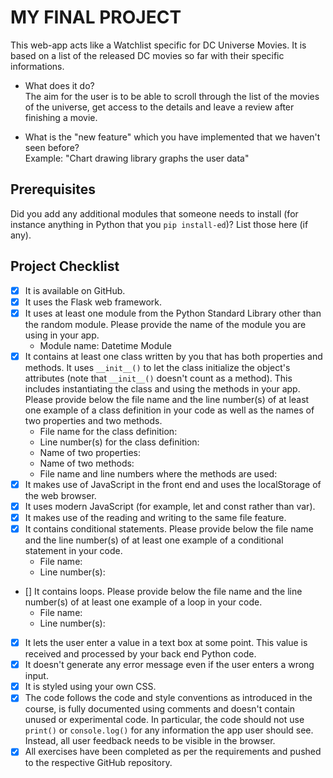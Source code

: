 # MY FINAL PROJECT
This web-app acts like a Watchlist specific for DC Universe Movies. It is based on a list of the released DC movies so far with their specific informations.  

- What does it do?  
  The aim for the user is to be able to scroll through the list of the movies of the universe, get access to the details and leave a review after finishing a movie. 

- What is the "new feature" which you have implemented that we haven't seen before?  
  Example: "Chart drawing library graphs the user data"

## Prerequisites
Did you add any additional modules that someone needs to install (for instance anything in Python that you `pip install-ed`)? 
List those here (if any).

## Project Checklist
- [X] It is available on GitHub.
- [X] It uses the Flask web framework.
- [X] It uses at least one module from the Python Standard Library other than the random module.
  Please provide the name of the module you are using in your app.
  - Module name: Datetime Module
- [X] It contains at least one class written by you that has both properties and methods. It uses `__init__()` to let the class initialize the object's attributes (note that  `__init__()` doesn't count as a method). This includes instantiating the class and using the methods in your app. Please provide below the file name and the line number(s) of at least one example of a class definition in your code as well as the names of two properties and two methods.
  - File name for the class definition:
  - Line number(s) for the class definition:
  - Name of two properties:
  - Name of two methods: 
  - File name and line numbers where the methods are used: 
- [X] It makes use of JavaScript in the front end and uses the localStorage of the web browser.
- [X] It uses modern JavaScript (for example, let and const rather than var).
- [X] It makes use of the reading and writing to the same file feature.
- [X] It contains conditional statements. Please provide below the file name and the line number(s) of at least
  one example of a conditional statement in your code.
  - File name:
  - Line number(s):
- [] It contains loops. Please provide below the file name and the line number(s) of at least
  one example of a loop in your code.
  - File name:
  - Line number(s):
- [X] It lets the user enter a value in a text box at some point.
  This value is received and processed by your back end Python code.
- [X] It doesn't generate any error message even if the user enters a wrong input.
- [x] It is styled using your own CSS.
- [x] The code follows the code and style conventions as introduced in the course, is fully documented using comments and doesn't contain unused or experimental code. 
  In particular, the code should not use `print()` or `console.log()` for any information the app user should see. Instead, all user feedback needs to be visible in the browser.  
- [X] All exercises have been completed as per the requirements and pushed to the respective GitHub repository.